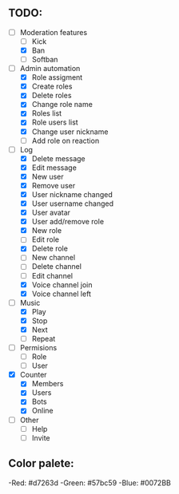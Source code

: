 ## TODO:

- [ ] Moderation features
  - [ ] Kick
  - [x] Ban
  - [ ] Softban
- [ ] Admin automation
  - [x] Role assigment
  - [x] Create roles
  - [x] Delete roles
  - [x] Change role name
  - [x] Roles list
  - [x] Role users list
  - [x] Change user nickname
  - [ ] Add role on reaction
- [ ] Log
  - [x] Delete message
  - [x] Edit message
  - [x] New user
  - [x] Remove user
  - [x] User nickname changed
  - [x] User username changed
  - [x] User avatar
  - [x] User add/remove role
  - [x] New role
  - [ ] Edit role
  - [x] Delete role
  - [ ] New channel
  - [ ] Delete channel
  - [ ] Edit channel
  - [x] Voice channel join
  - [x] Voice channel left
- [ ] Music
  - [x] Play
  - [x] Stop
  - [x] Next
  - [ ] Repeat
- [ ] Permisions
  - [ ] Role
  - [ ] User
- [x] Counter
  - [x] Members
  - [x] Users
  - [x] Bots
  - [x] Online
- [ ] Other
  - [ ] Help
  - [ ] Invite

## Color palete:

-Red: #d7263d
-Green: #57bc59
-Blue: #0072BB
